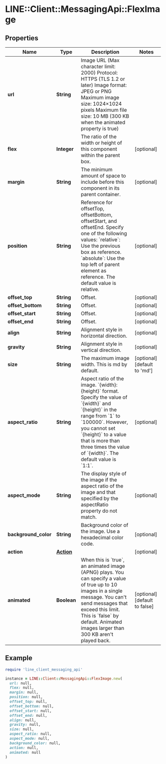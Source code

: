 # LINE::Client::MessagingApi::FlexImage

## Properties

| Name | Type | Description | Notes |
| ---- | ---- | ----------- | ----- |
| **url** | **String** | Image URL (Max character limit: 2000) Protocol: HTTPS (TLS 1.2 or later) Image format: JPEG or PNG Maximum image size: 1024×1024 pixels Maximum file size: 10 MB (300 KB when the animated property is true)  |  |
| **flex** | **Integer** | The ratio of the width or height of this component within the parent box. | [optional] |
| **margin** | **String** | The minimum amount of space to include before this component in its parent container.  | [optional] |
| **position** | **String** | Reference for offsetTop, offsetBottom, offsetStart, and offsetEnd. Specify one of the following values:  &#x60;relative&#x60;: Use the previous box as reference. &#x60;absolute&#x60;: Use the top left of parent element as reference. The default value is relative.  | [optional] |
| **offset_top** | **String** | Offset. | [optional] |
| **offset_bottom** | **String** | Offset. | [optional] |
| **offset_start** | **String** | Offset. | [optional] |
| **offset_end** | **String** | Offset. | [optional] |
| **align** | **String** | Alignment style in horizontal direction.  | [optional] |
| **gravity** | **String** | Alignment style in vertical direction. | [optional] |
| **size** | **String** | The maximum image width. This is md by default.  | [optional][default to &#39;md&#39;] |
| **aspect_ratio** | **String** | Aspect ratio of the image. &#x60;{width}:{height}&#x60; format. Specify the value of &#x60;{width}&#x60; and &#x60;{height}&#x60; in the range from &#x60;1&#x60; to &#x60;100000&#x60;. However, you cannot set &#x60;{height}&#x60; to a value that is more than three times the value of &#x60;{width}&#x60;. The default value is &#x60;1:1&#x60;.  | [optional] |
| **aspect_mode** | **String** | The display style of the image if the aspect ratio of the image and that specified by the aspectRatio property do not match.  | [optional] |
| **background_color** | **String** | Background color of the image. Use a hexadecimal color code. | [optional] |
| **action** | [**Action**](Action.md) |  | [optional] |
| **animated** | **Boolean** | When this is &#x60;true&#x60;, an animated image (APNG) plays. You can specify a value of true up to 10 images in a single message. You can&#39;t send messages that exceed this limit. This is &#x60;false&#x60; by default. Animated images larger than 300 KB aren&#39;t played back.  | [optional][default to false] |

## Example

```ruby
require 'line_client_messaging_api'

instance = LINE::Client::MessagingApi::FlexImage.new(
  url: null,
  flex: null,
  margin: null,
  position: null,
  offset_top: null,
  offset_bottom: null,
  offset_start: null,
  offset_end: null,
  align: null,
  gravity: null,
  size: null,
  aspect_ratio: null,
  aspect_mode: null,
  background_color: null,
  action: null,
  animated: null
)
```

